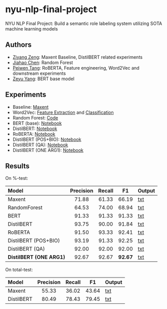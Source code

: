 # nyu-nlp-final-project

NYU NLP Final Project: Build a semantic role labeling system utilizing SOTA machine learning models

## Authors

- [Ziyang Zeng](https://github.com/dizys): Maxent Baseline, DistilBERT related experiments
- [Jiahao Chen](https://github.com/jc10347): Random Forest
- [Peiwen Tang](https://github.com/ppppppw): RoBERTA, Feature engineering, Word2Vec and downstream experiments
- [Zeyu Yang](https://github.com/MalikYang9636): BERT base model

## Experiments

- Baseline: [Maxent](https://github.com/dizys/nyu-nlp-homework-6)
- Word2Vec: [Feature Extraction](./feature_extraction/word2vec.py) and [Classification](./feature_extraction/hf_transformer_word2vec.ipynb)
- Random Forest: [Code](./src/RandomForest.py)
- BERT (base): [Notebook](./src/bert_based.ipynb)
- DistilBERT: [Notebook](./src/hf_transformer.ipynb)
- RoBERTA: [Notebook](./src/hf_transformer_roberta.ipynb)
- DistilBERT (POS+BIO): [Notebook](./src/hf_transformer_enhanced.ipynb)
- DistilBERT (QA): [Notebook](./src/hf_transformer_qa.ipynb)
- DistilBERT (ONE ARG1): [Notebook](./src/hf_transformer_one_arg.ipynb)

## Results

On %-test:

| Model                     | Precision | Recall |    F1     | Output                                              |
| :------------------------ | :-------: | :----: | :-------: | :-------------------------------------------------- |
| Maxent                    |   71.88   | 61.33  |   66.19   | [txt](./out/%-out/test-out-maxent.txt)              |
| RandomForest              |   64.53   | 74.00  |   68.94   | [txt](./out/%-out/test-out-rf.txt)                  |
| BERT                      |   91.33   | 91.33  |   91.33   | [txt](./out/%-out/test-out-bert.txt)                |
| DistilBERT                |   93.75   | 90.00  |   91.84   | [txt](./out/%-out/test-out-distilbert.txt)          |
| RoBERTA                   |   91.50   | 93.33  |   92.41   | [txt](./out/%-out/test-out-RoBERTA.txt)             |
| DistilBERT (POS+BIO)      |   93.19   | 91.33  |   92.25   | [txt](./out/%-out/test-out-distilbert-enhanced.txt) |
| DistilBERT (QA)           |   92.00   | 92.00  |   92.00   | [txt](./out/%-out/test-out-distilbert-qa.txt)       |
| **DistilBERT (ONE ARG1)** |   92.67   | 92.67  | **92.67** | [txt](./out/%-out/test-out-distilbert-one-arg1.txt) |

On total-test:

| Model      | Precision | Recall |  F1   | Output                                         |
| :--------- | :-------: | :----: | :---: | :--------------------------------------------- |
| Maxent     |   55.33   | 36.02  | 43.64 | [txt](./out/total-out/test-out-maxent.txt)     |
| DistilBERT |   80.49   | 78.43  | 79.45 | [txt](./out/total-out/test-out-distilbert.txt) |
